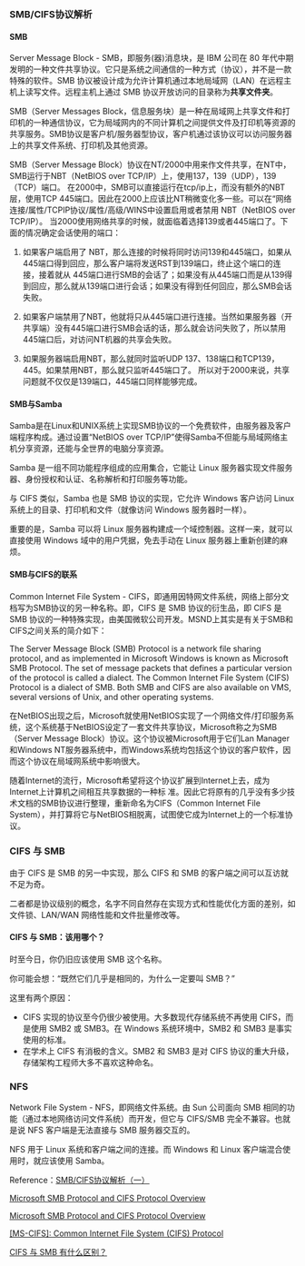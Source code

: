 ### SMB/CIFS协议解析


#### SMB

Server Message Block - SMB，即服务(器)消息块，是 IBM 公司在 80 年代中期发明的一种文件共享协议。它只是系统之间通信的一种方式（协议），并不是一款特殊的软件。SMB 协议被设计成为允许计算机通过本地局域网（LAN）在远程主机上读写文件。远程主机上通过 SMB 协议开放访问的目录称为**共享文件夹**。

SMB（Server Messages Block，信息服务块）是一种在局域网上共享文件和打印机的一种通信协议，它为局域网内的不同计算机之间提供文件及打印机等资源的共享服务。SMB协议是客户机/服务器型协议，客户机通过该协议可以访问服务器上的共享文件系统、打印机及其他资源。

SMB（Server Message Block）协议在NT/2000中用来作文件共享，在NT中，SMB运行于NBT（NetBIOS over TCP/IP）上，使用137，139（UDP），139（TCP）端口。 在2000中，SMB可以直接运行在tcp/ip上，而没有额外的NBT层，使用TCP 445端口。因此在2000上应该比NT稍微变化多一些。可以在“网络连接/属性/TCPIP协议/属性/高级/WINS中设置启用或者禁用 NBT（NetBIOS over TCP/IP）。 当2000使用网络共享的时候，就面临着选择139或者445端口了。下面的情况确定会话使用的端口：

1. 如果客户端启用了 NBT，那么连接的时候将同时访问139和445端口，如果从445端口得到回应，那么客户端将发送RST到139端口，终止这个端口的连接，接着就从 445端口进行SMB的会话了；如果没有从445端口而是从139得到回应，那么就从139端口进行会话；如果没有得到任何回应，那么SMB会话失败。

2. 如果客户端禁用了NBT，他就将只从445端口进行连接。当然如果服务器（开共享端）没有445端口进行SMB会话的话，那么就会访问失败了，所以禁用445端口后，对访问NT机器的共享会失败。

3. 如果服务器端启用NBT，那么就同时监听UDP 137、138端口和TCP139，445。如果禁用NBT，那么就只监听445端口了。 所以对于2000来说，共享问题就不仅仅是139端口，445端口同样能够完成。


#### SMB与Samba

Samba是在Linux和UNIX系统上实现SMB协议的一个免费软件，由服务器及客户端程序构成。通过设置“NetBIOS over TCP/IP”使得Samba不但能与局域网络主机分享资源，还能与全世界的电脑分享资源。

Samba 是一组不同功能程序组成的应用集合，它能让 Linux 服务器实现文件服务器、身份授权和认证、名称解析和打印服务等功能。

与 CIFS 类似，Samba 也是 SMB 协议的实现，它允许 Windows 客户访问 Linux 系统上的目录、打印机和文件（就像访问 Windows 服务器时一样）。

重要的是，Samba 可以将 Linux 服务器构建成一个域控制器。这样一来，就可以直接使用 Windows 域中的用户凭据，免去手动在 Linux 服务器上重新创建的麻烦。

#### SMB与CIFS的联系

Common Internet File System - CIFS，即通用因特网文件系统，网络上部分文档写为SMB协议的另一种名称。即，CIFS 是 SMB 协议的衍生品，即 CIFS 是 SMB 协议的一种特殊实现，由美国微软公司开发。MSND上其实是有关于SMB和CIFS之间关系的简介如下：

The Server Message Block (SMB) Protocol is a network file sharing protocol, and as implemented in Microsoft Windows is known as Microsoft SMB Protocol. The set of message packets that defines a particular version of the protocol is called a dialect. The Common Internet File System (CIFS) Protocol is a dialect of SMB. Both SMB and CIFS are also available on VMS, several versions of Unix, and other operating systems.

在NetBIOS出现之后，Microsoft就使用NetBIOS实现了一个网络文件/打印服务系统，这个系统基于NetBIOS设定了一套文件共享协议，Microsoft称之为SMB（Server Message Block）协议。这个协议被Microsoft用于它们Lan Manager和Windows NT服务器系统中，而Windows系统均包括这个协议的客户软件，因而这个协议在局域网系统中影响很大。

随着Internet的流行，Microsoft希望将这个协议扩展到Internet上去，成为Internet上计算机之间相互共享数据的一种标 准。因此它将原有的几乎没有多少技术文档的SMB协议进行整理，重新命名为CIFS（Common Internet File System），并打算将它与NetBIOS相脱离，试图使它成为Internet上的一个标准协议。

### CIFS 与 SMB

由于 CIFS 是 SMB 的另一中实现，那么 CIFS 和 SMB 的客户端之间可以互访就不足为奇。

二者都是协议级别的概念，名字不同自然存在实现方式和性能优化方面的差别，如文件锁、LAN/WAN 网络性能和文件批量修改等。

#### CIFS 与 SMB：该用哪个？

时至今日，你仍旧应该使用 SMB 这个名称。

你可能会想：“既然它们几乎是相同的，为什么一定要叫 SMB？”

这里有两个原因：

- CIFS 实现的协议至今仍很少被使用。大多数现代存储系统不再使用 CIFS，而是使用 SMB2 或 SMB3。在 Windows 系统环境中，SMB2 和 SMB3 是事实使用的标准。
- 在学术上 CIFS 有消极的含义。SMB2 和 SMB3 是对 CIFS 协议的重大升级，存储架构工程师大多不喜欢这种命名。

### NFS

Network File System - NFS，即网络文件系统。由 Sun 公司面向 SMB 相同的功能（通过本地网络访问文件系统）而开发，但它与 CIFS/SMB 完全不兼容。也就是说 NFS 客户端是无法直接与 SMB 服务器交互的。

NFS 用于 Linux 系统和客户端之间的连接。而 Windows 和 Linux 客户端混合使用时，就应该使用 Samba。


Reference：[SMB/CIFS协议解析（一）](https://blog.csdn.net/vevenlcf/article/details/43057435)

[Microsoft SMB Protocol and CIFS Protocol Overview](https://msdn.microsoft.com/en-us/library/windows/desktop/aa365233(v=vs.85).aspx)

[Microsoft SMB Protocol and CIFS Protocol Overview](https://docs.microsoft.com/en-us/windows/desktop/fileio/microsoft-smb-protocol-and-cifs-protocol-overview)

[[MS-CIFS]: Common Internet File System (CIFS) Protocol](https://msdn.microsoft.com/en-us/library/ee442092.aspx)

[CIFS 与 SMB 有什么区别？](https://www.getnas.com/2018/11/30/cifs-vs-smb/)